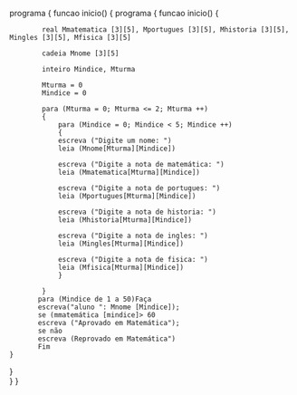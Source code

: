 programa {
	funcao inicio() {
programa {
    funcao inicio() {
           
           
            real Mmatematica [3][5], Mportugues [3][5], Mhistoria [3][5], Mingles [3][5], Mfisica [3][5]
           
            cadeia Mnome [3][5]

            inteiro Mindice, Mturma
           
            Mturma = 0
            Mindice = 0
           
            para (Mturma = 0; Mturma <= 2; Mturma ++)
            {
                para (Mindice = 0; Mindice < 5; Mindice ++)
                {
                escreva ("Digite um nome: ")
                leia (Mnome[Mturma][Mindice])
               
                escreva ("Digite a nota de matemática: ")
                leia (Mmatematica[Mturma][Mindice])
               
                escreva ("Digite a nota de portugues: ")
                leia (Mportugues[Mturma][Mindice])
               
                escreva ("Digite a nota de historia: ")
                leia (Mhistoria[Mturma][Mindice])
               
                escreva ("Digite a nota de ingles: ")
                leia (Mingles[Mturma][Mindice])
               
                escreva ("Digite a nota de fisica: ")
                leia (Mfisica[Mturma][Mindice])
                }
               
            }
           para (Mindice de 1 a 50)Faça
           escreva("aluno ": Mnome [Mindice]);
           se (mmatemática [mindice]> 60
           escreva ("Aprovado em Matemática");
           se não
           escreva (Reprovado em Matemática")
           Fim
    }
}		
	}
}
